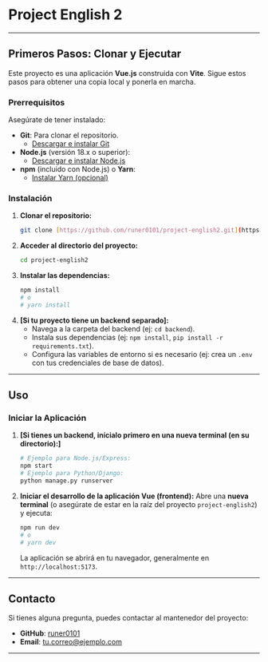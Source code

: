 # Project English 2

---

## Primeros Pasos: Clonar y Ejecutar

Este proyecto es una aplicación **Vue.js** construida con **Vite**. Sigue estos pasos para obtener una copia local y ponerla en marcha.

### Prerrequisitos

Asegúrate de tener instalado:

* **Git**: Para clonar el repositorio.
    * [Descargar e instalar Git](https://git-scm.com/downloads)
* **Node.js** (versión 18.x o superior):
    * [Descargar e instalar Node.js](https://nodejs.org/es/download/)
* **npm** (incluido con Node.js) o **Yarn**:
    * [Instalar Yarn (opcional)](https://classic.yarnpkg.com/en/docs/install)

### Instalación

1.  **Clonar el repositorio:**
    ```bash
    git clone [https://github.com/runer0101/project-english2.git](https://github.com/runer0101/project-english2.git)
    ```
2.  **Acceder al directorio del proyecto:**
    ```bash
    cd project-english2
    ```
3.  **Instalar las dependencias:**
    ```bash
    npm install
    # o
    # yarn install
    ```
4.  **[Si tu proyecto tiene un backend separado]:**
    * Navega a la carpeta del backend (ej: `cd backend`).
    * Instala sus dependencias (ej: `npm install`, `pip install -r requirements.txt`).
    * Configura las variables de entorno si es necesario (ej: crea un `.env` con tus credenciales de base de datos).

---

## Uso

### Iniciar la Aplicación

1.  **[Si tienes un backend, inícialo primero en una nueva terminal (en su directorio):]**
    ```bash
    # Ejemplo para Node.js/Express:
    npm start
    # Ejemplo para Python/Django:
    python manage.py runserver
    ```
2.  **Iniciar el desarrollo de la aplicación Vue (frontend):**
    Abre una **nueva terminal** (o asegúrate de estar en la raíz del proyecto `project-english2`) y ejecuta:
    ```bash
    npm run dev
    # o
    # yarn dev
    ```
    La aplicación se abrirá en tu navegador, generalmente en `http://localhost:5173`.

---

## Contacto

Si tienes alguna pregunta, puedes contactar al mantenedor del proyecto:

* **GitHub**: [runer0101](https://github.com/runer0101)
* **Email**: [tu.correo@ejemplo.com](ccamachod6@gmail.com)

---
